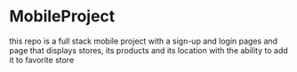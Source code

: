# MobileProject
this repo is a full stack mobile project with a sign-up and login pages and page that displays stores, its products and its location with the ability to add it to favorite store
